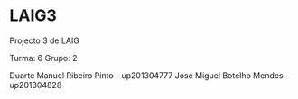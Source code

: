# LAIG3
Projecto 3 de LAIG

Turma: 6
Grupo: 2

Duarte Manuel Ribeiro Pinto - up201304777
José Miguel Botelho Mendes - up201304828
